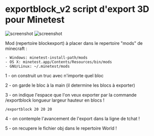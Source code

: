 # exportblock_v2 script d'export 3D pour Minetest
![screenshot](https://raw.github.com/julienrat/exportblock_v2/master/Minetest.png)
![screenshot](https://raw.github.com/julienrat/exportblock_v2/master/cura.png)


Mod (repertoire blockexport) à placer dans le repertoire "mods" de minecraft :


    - Windows: minetest-install-path/mods
    - OS X: minetest.app/Contents/Resources/bin/mods
    - GNU/Linux: ~/.minetest/mods


1 - on construit un truc avec n'importe quel bloc

2 - on garde le bloc à la main (il determine les blocs à exporter)

3 - on indique l'espace que l'on veux exporter par la commande /exportblock  longueur largeur hauteur en blocs ! 

	/exportblock 20 20 20

4 - on contemple l'avancement de l'export dans la ligne de tchat !

5 - on recupere le fichier obj dans le repertoire World !
